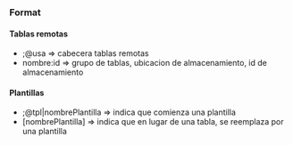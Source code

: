 
### Format

#### Tablas remotas
  * ;@usa => cabecera tablas remotas
  * nombre:id => grupo de tablas, ubicacion de almacenamiento, id de almacenamiento

#### Plantillas
  * ;@tpl|nombrePlantilla => indica que comienza una plantilla
  * [nombrePlantilla]  => indica que en lugar de una tabla, se reemplaza por una plantilla

